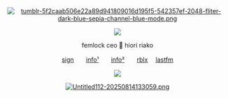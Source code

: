 &nbsp;
<div align="center">

[![tumblr-5f2caab506e22a89d941809016d195f5-542357ef-2048-fliter-dark-blue-sepia-channel-blue-mode.png](https://i.postimg.cc/6TscKKTG/tumblr-5f2caab506e22a89d941809016d195f5-542357ef-2048-fliter-dark-blue-sepia-channel-blue-mode.png)](https://postimg.cc/9wpZPvdW)
 
![](https://komarev.com/ghpvc/?username=femIock&style=plastic&color=545454&label=_　🐝　　&base=17710)

<div>

<div align="center">

femlock ceo 🌸 hiori riako

<div>
 
[sign](https://alterspring.org/@postal)　　[info¹](https://rentry.co/wrecked)　　[info²](https://rentry.co/redirect)　　[rblx](https://www.roblox.com/users/5809349077/profile) 　[lastfm](https://last.fm/user/femlock)
 
![](https://spotify-github-profile.kittinanx.com/api/view.svg?uid=314mkicxlkkdu2xbfq5sn4qlspni&cover_image=true&theme=natemoo-re&show_offline=true&background_color=121212&interchange=false&bar_color=1448c2&bar_color_cover=false)

[![Untitled112-20250814133059.png](https://i.postimg.cc/nr92NrVJ/Untitled112-20250814133059.png)](https://postimg.cc/m1R7HbFX)
<div>
